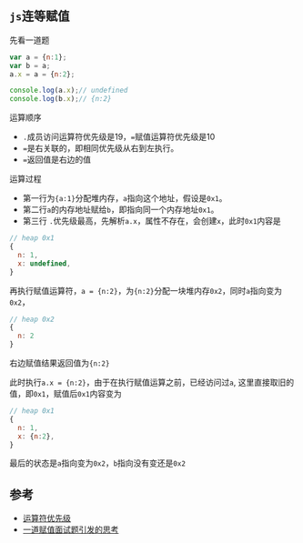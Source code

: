 ## `js`连等赋值

先看一道题
```js
var a = {n:1};
var b = a;
a.x = a = {n:2};

console.log(a.x);// undefined
console.log(b.x);// {n:2}
```

运算顺序
* `.`成员访问运算符优先级是19，`=`赋值运算符优先级是10
* `=`是右关联的，即相同优先级从右到左执行。
* `=`返回值是右边的值

运算过程
* 第一行为`{a:1}`分配堆内存，`a`指向这个地址，假设是`0x1`。
* 第二行`a`的内存地址赋给`b`，即指向同一个内存地址`0x1`。
* 第三行
`.`优先级最高，先解析`a.x`，属性不存在，会创建`x`，此时`0x1`内容是
```js
// heap 0x1
{
  n: 1,
  x: undefined,
}
```

再执行赋值运算符，`a = {n:2}`，为`{n:2}`分配一块堆内存`0x2`，同时`a`指向变为`0x2`，
```js
// heap 0x2
{
  n: 2
}
```

右边赋值结果返回值为`{n:2}`

此时执行`a.x = {n:2}`，由于在执行赋值运算之前，已经访问过`a`, 这里直接取旧的值，即`0x1`，赋值后`0x1`内容变为
```js
// heap 0x1
{
  n: 1,
  x: {n:2},
}
```

最后的状态是`a`指向变为`0x2`，`b`指向没有变还是`0x2`

## 参考
* [运算符优先级](https://developer.mozilla.org/zh-CN/docs/Web/JavaScript/Reference/Operators/Operator_Precedence)
* [一道赋值面试题引发的思考](https://juejin.im/post/5b605473e51d45191a0d81d8)

